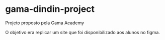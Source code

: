 # gama-dindin-project

Projeto proposto pela Gama Academy

O objetivo era replicar um site que foi disponibilizado aos alunos no figma.
